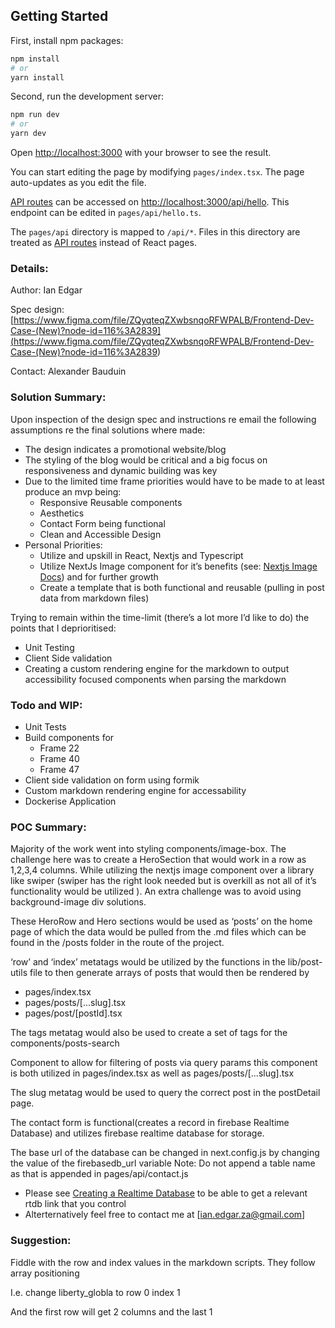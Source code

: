 ## Getting Started

First, install npm packages:

```bash
npm install
# or
yarn install
```

Second, run the development server:

```bash
npm run dev
# or
yarn dev
```

Open [http://localhost:3000](http://localhost:3000) with your browser to see the result.

You can start editing the page by modifying `pages/index.tsx`. The page auto-updates as you edit the file.

[API routes](https://nextjs.org/docs/api-routes/introduction) can be accessed on [http://localhost:3000/api/hello](http://localhost:3000/api/hello). This endpoint can be edited in `pages/api/hello.ts`.

The `pages/api` directory is mapped to `/api/*`. Files in this directory are treated as [API routes](https://nextjs.org/docs/api-routes/introduction) instead of React pages.

### Details:

Author: Ian Edgar

Spec design: [https://www.figma.com/file/ZQyqteqZXwbsnqoRFWPALB/Frontend-Dev-Case-(New)?node-id=116%3A2839](<https://www.figma.com/file/ZQyqteqZXwbsnqoRFWPALB/Frontend-Dev-Case-(New)?node-id=116%3A2839>)

Contact: Alexander Bauduin

### Solution Summary:

Upon inspection of the design spec and instructions re email the following assumptions re the final solutions where made:

- The design indicates a promotional website/blog
- The styling of the blog would be critical and a big focus on responsiveness and dynamic building was key
- Due to the limited time frame priorities would have to be made to at least produce an mvp being:
  - Responsive Reusable components
  - Aesthetics
  - Contact Form being functional
  - Clean and Accessible Design
- Personal Priorities:
  - Utilize and upskill in React, Nextjs and Typescript
  - Utilize NextJs Image component for it’s benefits (see: [Nextjs Image Docs](https://nextjs.org/docs/api-reference/next/image)) and for further growth
  - Create a template that is both functional and reusable (pulling in post data from markdown files)

Trying to remain within the time-limit (there’s a lot more I’d like to do) the points that I deprioritised:

- Unit Testing
- Client Side validation
- Creating a custom rendering engine for the markdown to output accessibility focused components when parsing the markdown

### Todo and WIP:

- Unit Tests
- Build components for
  - Frame 22
  - Frame 40
  - Frame 47
- Client side validation on form using formik
- Custom markdown rendering engine for accessability
- Dockerise Application

### POC Summary:

Majority of the work went into styling components/image-box. The challenge here was to create a HeroSection that would work in a row as 1,2,3,4 columns. While utilizing the nextjs image component over a library like swiper (swiper has the right look needed but is overkill as not all of it’s functionality would be utilized ). An extra challenge was to avoid using background-image div solutions.

These HeroRow and Hero sections would be used as ‘posts’ on the home page of which the data would be pulled from the .md files which can be found in the /posts folder in the route of the project.

‘row’ and ‘index’ metatags would be utilized by the functions in the lib/post-utils file to then generate arrays of posts that would then be rendered by

- pages/index.tsx
- pages/posts/[...slug].tsx
- pages/post/[postId].tsx

The tags metatag would also be used to create a set of tags for the components/posts-search

Component to allow for filtering of posts via query params this component is both utilized in pages/index.tsx as well as pages/posts/[...slug].tsx

The slug metatag would be used to query the correct post in the postDetail page.

The contact form is functional(creates a record in firebase Realtime Database) and utilizes firebase realtime database for storage.

The base url of the database can be changed in next.config.js by changing the value of the firebasedb_url variable
Note: Do not append a table name as that is appended in pages/api/contact.js

- Please see [Creating a Realtime Database](https://firebasetutorials.com/create-firebase-realtime-database/) to be able to get a relevant rtdb link that you control
- Alterternatively feel free to contact me at [ian.edgar.za@gmail.com]

### Suggestion:

Fiddle with the row and index values in the markdown scripts. They follow array positioning

I.e. change liberty_globla to row 0 index 1

And the first row will get 2 columns and the last 1
